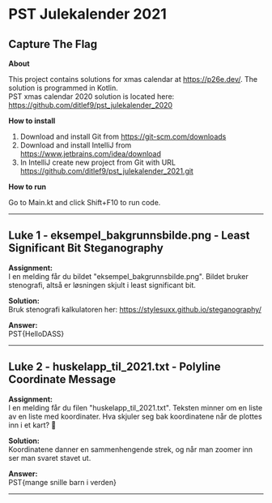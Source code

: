 # PST Julekalender 2021
## Capture The Flag

**About**

This project contains solutions for xmas calendar at https://p26e.dev/. 
The solution is programmed in Kotlin.<br />
PST xmas calendar 2020 solution is located here: https://github.com/ditlef9/pst_julekalender_2020

**How to install**
1. Download and install Git from https://git-scm.com/downloads
2. Download and install IntelliJ from https://www.jetbrains.com/idea/download
3. In IntelliJ create new project from Git with URL https://github.com/ditlef9/pst_julekalender_2021.git

**How to run**

Go to Main.kt and click Shift+F10 to run code.

---
## Luke 1 - eksempel_bakgrunnsbilde.png - Least Significant Bit Steganography

**Assignment:**<br />
I en melding får du bildet "eksempel_bakgrunnsbilde.png". 
Bildet bruker stenografi, altså er løsningen skjult i least significant bit.

**Solution:**<br />
Bruk stenografi kalkulatoren her: https://stylesuxx.github.io/steganography/

**Answer:**<br />
PST{HelloDASS}

---
## Luke 2 - huskelapp_til_2021.txt - Polyline Coordinate Message

**Assignment:**<br />
I en melding får du filen "huskelapp_til_2021.txt". 
Teksten minner om en liste av en liste med koordinater. 
Hva skjuler seg bak koordinatene når de plottes inn i et kart? 🤔

**Solution:**<br />
Koordinatene danner en sammenhengende strek, og når man zoomer inn ser man svaret stavet ut.

**Answer:**<br />
PST{mange snille barn i verden}

---
